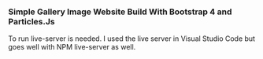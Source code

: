 ### Simple Gallery Image Website Build With Bootstrap 4 and Particles.Js

To run live-server is needed. I used the live server in Visual Studio Code but goes well with NPM live-server as well.

